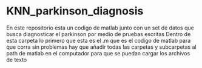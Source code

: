 # KNN_parkinson_diagnosis
En este repositorio esta un codigo de matlab junto con un set de datos que busca diagnosticar el parkinson por medio de pruebas escritas
Dentro de esta carpeta lo primero que esta es el .m que es el codigo
de matlab para que corra sin problemas hay que añadir todas las 
carpetas y subcarpetas al path de matlab en el computador para que 
se puedan cargar los archivos de texto
